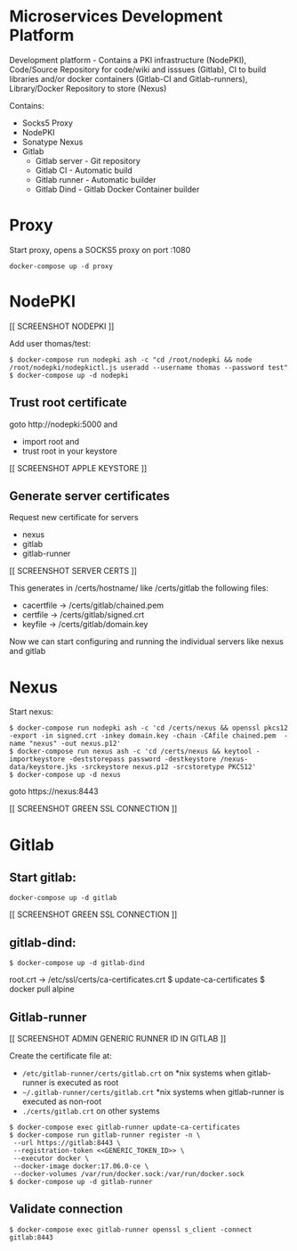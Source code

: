# Microservices Development Platform

Development platform - Contains a PKI infrastructure (NodePKI), Code/Source Repository for code/wiki and isssues (Gitlab), CI to build libraries and/or docker containers (Gitlab-CI and Gitlab-runners), Library/Docker Repository to store (Nexus)

Contains:

 * Socks5 Proxy
 * NodePKI
 * Sonatype Nexus
 * Gitlab 
	- Gitlab server	- Git repository
	- Gitlab CI	- Automatic build
	- Gitlab runner - Automatic builder
	- Gitlab Dind	- Gitlab Docker Container builder

# Proxy 

Start proxy, opens a SOCKS5 proxy on port :1080

```
docker-compose up -d proxy
```

# NodePKI

[[ SCREENSHOT NODEPKI ]] 

Add user thomas/test:

```
$ docker-compose run nodepki ash -c "cd /root/nodepki && node /root/nodepki/nodepkictl.js useradd --username thomas --password test"
$ docker-compose up -d nodepki
```

## Trust root certificate 

goto http://nodepki:5000 and 

 * import root and
 * trust root in your keystore

[[ SCREENSHOT APPLE KEYSTORE ]]

## Generate server certificates 

Request new certificate for servers

 - nexus
 - gitlab
 - gitlab-runner

[[ SCREENSHOT SERVER CERTS ]]

This generates in /certs/hostname/ like /certs/gitlab the following files:

 * cacertfile -> /certs/gitlab/chained.pem
 * certfile -> /certs/gitlab/signed.crt
 * keyfile -> /certs/gitlab/domain.key

Now we can start configuring and running the individual servers like nexus and gitlab

# Nexus

Start nexus:
```
$ docker-compose run nodepki ash -c 'cd /certs/nexus && openssl pkcs12 -export -in signed.crt -inkey domain.key -chain -CAfile chained.pem  -name "nexus" -out nexus.p12'
$ docker-compose run nexus ash -c 'cd /certs/nexus && keytool -importkeystore -deststorepass password -destkeystore /nexus-data/keystore.jks -srckeystore nexus.p12 -srcstoretype PKCS12'
$ docker-compose up -d nexus
```
goto https://nexus:8443

[[ SCREENSHOT GREEN SSL CONNECTION ]]

# Gitlab

## Start gitlab:

```
docker-compose up -d gitlab
```

[[ SCREENSHOT GREEN SSL CONNECTION ]]

## gitlab-dind:

```
$ docker-compose up -d gitlab-dind
```

 root.crt -> /etc/ssl/certs/ca-certificates.crt
 $ update-ca-certificates
 $ docker pull alpine

## Gitlab-runner

[[ SCREENSHOT ADMIN GENERIC RUNNER ID IN GITLAB ]]

Create the certificate file at: 
 - `/etc/gitlab-runner/certs/gitlab.crt` on *nix systems when gitlab-runner is executed as root
 - `~/.gitlab-runner/certs/gitlab.crt` *nix systems when gitlab-runner is executed as non-root
 - `./certs/gitlab.crt` on other systems

```
$ docker-compose exec gitlab-runner update-ca-certificates
$ docker-compose run gitlab-runner register -n \
 --url https://gitlab:8443 \
 --registration-token <<GENERIC_TOKEN_ID>> \
 --executor docker \
 --docker-image docker:17.06.0-ce \
 --docker-volumes /var/run/docker.sock:/var/run/docker.sock
$ docker-compose up -d gitlab-runner
```

## Validate connection

```
$ docker-compose exec gitlab-runner openssl s_client -connect gitlab:8443
```

